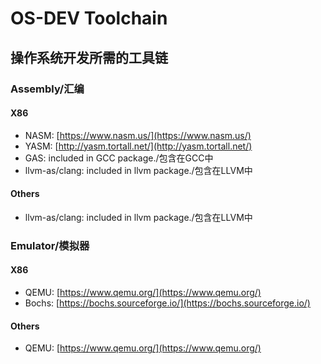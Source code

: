 # OS-DEV  Toolchain
## 操作系统开发所需的工具链

### Assembly/汇编

#### X86
+ NASM: [https://www.nasm.us/](https://www.nasm.us/)
+ YASM: [http://yasm.tortall.net/](http://yasm.tortall.net/)
+ GAS:  included in GCC package./包含在GCC中
+ llvm-as/clang: included in llvm package./包含在LLVM中


#### Others
+ llvm-as/clang: included in llvm package./包含在LLVM中



### Emulator/模拟器

#### X86
+ QEMU:  [https://www.qemu.org/](https://www.qemu.org/)
+ Bochs: [https://bochs.sourceforge.io/](https://bochs.sourceforge.io/)

#### Others
+ QEMU:  [https://www.qemu.org/](https://www.qemu.org/)
